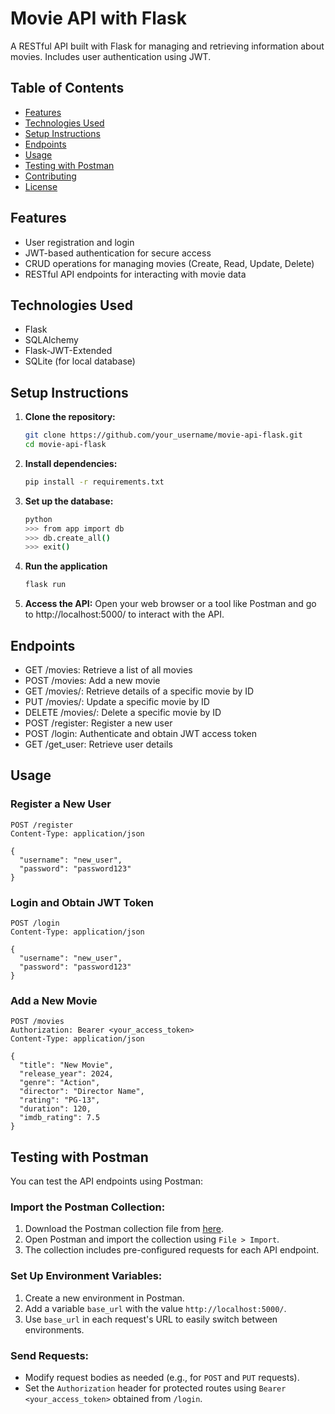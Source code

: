 # Movie API with Flask

A RESTful API built with Flask for managing and retrieving information about movies. Includes user authentication using JWT.

## Table of Contents

- [Features](#features)
- [Technologies Used](#technologies-used)
- [Setup Instructions](#setup-instructions)
- [Endpoints](#endpoints)
- [Usage](#usage)
- [Testing with Postman](#testing-with-postman)
- [Contributing](#contributing)
- [License](#license)

## Features

- User registration and login
- JWT-based authentication for secure access
- CRUD operations for managing movies (Create, Read, Update, Delete)
- RESTful API endpoints for interacting with movie data

## Technologies Used

- Flask
- SQLAlchemy
- Flask-JWT-Extended
- SQLite (for local database)

## Setup Instructions

1. **Clone the repository:**

   ```bash
   git clone https://github.com/your_username/movie-api-flask.git
   cd movie-api-flask

   ```

2. **Install dependencies:**

   ```bash
   pip install -r requirements.txt

   ```

3. **Set up the database:**

   ```bash
   python
   >>> from app import db
   >>> db.create_all()
   >>> exit()

   ```

4. **Run the application**

   ```bash
   flask run

   ```

5. **Access the API:**
   Open your web browser or a tool like Postman and go to http://localhost:5000/ to interact with the API.

## Endpoints

- GET /movies: Retrieve a list of all movies
- POST /movies: Add a new movie
- GET /movies/<id>: Retrieve details of a specific movie by ID
- PUT /movies/<id>: Update a specific movie by ID
- DELETE /movies/<id>: Delete a specific movie by ID
- POST /register: Register a new user
- POST /login: Authenticate and obtain JWT access token
- GET /get_user: Retrieve user details

## Usage

### Register a New User

```http
POST /register
Content-Type: application/json

{
  "username": "new_user",
  "password": "password123"
}

```

### Login and Obtain JWT Token

```http
POST /login
Content-Type: application/json

{
  "username": "new_user",
  "password": "password123"
}

```

### Add a New Movie

```http
POST /movies
Authorization: Bearer <your_access_token>
Content-Type: application/json

{
  "title": "New Movie",
  "release_year": 2024,
  "genre": "Action",
  "director": "Director Name",
  "rating": "PG-13",
  "duration": 120,
  "imdb_rating": 7.5
}

```

## Testing with Postman

You can test the API endpoints using Postman:

### Import the Postman Collection:

1. Download the Postman collection file from [here](https://app.getpostman.com/join-team?invite_code=85d9f9bd1cee72f043e8872208cbd513).
2. Open Postman and import the collection using `File > Import`.
3. The collection includes pre-configured requests for each API endpoint.

### Set Up Environment Variables:

1. Create a new environment in Postman.
2. Add a variable `base_url` with the value `http://localhost:5000/`.
3. Use `base_url` in each request's URL to easily switch between environments.

### Send Requests:

- Modify request bodies as needed (e.g., for `POST` and `PUT` requests).
- Set the `Authorization` header for protected routes using `Bearer <your_access_token>` obtained from `/login`.
